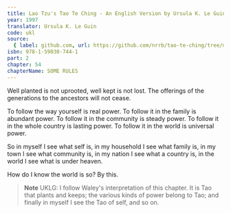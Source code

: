 ```yaml
---
title: Lao Tzu's Tao Te Ching - An English Version by Ursula K. Le Guin
year: 1997
translator: Ursula K. Le Guin
code: ukl
source:
  { label: github.com, url: https://github.com/nrrb/tao-te-ching/tree/master }
isbn: 978-1-59030-744-1
part: 2
chapter: 54
chapterName: SOME RULES
---
```

Well planted is not uprooted,
well kept is not lost.
The offerings of the generations
to the ancestors will not cease.

To follow the way yourself is real power.
To follow it in the family is abundant power.
To follow it in the community is steady power.
To follow it in the whole country is lasting power.
To follow it in the world is universal power.

So in myself I see what self is,
in my household I see what family is,
in my town I see what community is,
in my nation I see what a country is,
in the world I see what is under heaven.

How do I know the world is so?
By this.


> **Note** UKLG: I follow Waley's interpretation of this chapter. It is Tao that plants and keeps; the various kinds of power belong to Tao; and finally in myself I see the Tao of self, and so on.